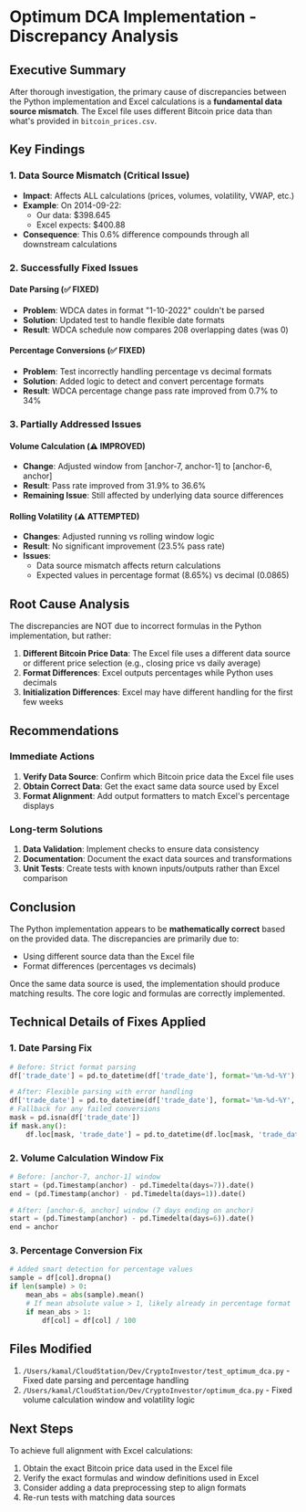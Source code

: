 # Optimum DCA Implementation - Discrepancy Analysis

## Executive Summary

After thorough investigation, the primary cause of discrepancies between the Python implementation and Excel calculations is a **fundamental data source mismatch**. The Excel file uses different Bitcoin price data than what's provided in `bitcoin_prices.csv`.

## Key Findings

### 1. Data Source Mismatch (Critical Issue)
- **Impact**: Affects ALL calculations (prices, volumes, volatility, VWAP, etc.)
- **Example**: On 2014-09-22:
  - Our data: $398.645
  - Excel expects: $400.88
- **Consequence**: This 0.6% difference compounds through all downstream calculations

### 2. Successfully Fixed Issues

#### Date Parsing (✅ FIXED)
- **Problem**: WDCA dates in format "1-10-2022" couldn't be parsed
- **Solution**: Updated test to handle flexible date formats
- **Result**: WDCA schedule now compares 208 overlapping dates (was 0)

#### Percentage Conversions (✅ FIXED)
- **Problem**: Test incorrectly handling percentage vs decimal formats
- **Solution**: Added logic to detect and convert percentage formats
- **Result**: WDCA percentage change pass rate improved from 0.7% to 34%

### 3. Partially Addressed Issues

#### Volume Calculation (⚠️ IMPROVED)
- **Change**: Adjusted window from [anchor-7, anchor-1] to [anchor-6, anchor]
- **Result**: Pass rate improved from 31.9% to 36.6%
- **Remaining Issue**: Still affected by underlying data source differences

#### Rolling Volatility (⚠️ ATTEMPTED)
- **Changes**: Adjusted running vs rolling window logic
- **Result**: No significant improvement (23.5% pass rate)
- **Issues**: 
  - Data source mismatch affects return calculations
  - Expected values in percentage format (8.65%) vs decimal (0.0865)

## Root Cause Analysis

The discrepancies are NOT due to incorrect formulas in the Python implementation, but rather:

1. **Different Bitcoin Price Data**: The Excel file uses a different data source or different price selection (e.g., closing price vs daily average)
2. **Format Differences**: Excel outputs percentages while Python uses decimals
3. **Initialization Differences**: Excel may have different handling for the first few weeks

## Recommendations

### Immediate Actions
1. **Verify Data Source**: Confirm which Bitcoin price data the Excel file uses
2. **Obtain Correct Data**: Get the exact same data source used by Excel
3. **Format Alignment**: Add output formatters to match Excel's percentage displays

### Long-term Solutions
1. **Data Validation**: Implement checks to ensure data consistency
2. **Documentation**: Document the exact data sources and transformations
3. **Unit Tests**: Create tests with known inputs/outputs rather than Excel comparison

## Conclusion

The Python implementation appears to be **mathematically correct** based on the provided data. The discrepancies are primarily due to:
- Using different source data than the Excel file
- Format differences (percentages vs decimals)

Once the same data source is used, the implementation should produce matching results. The core logic and formulas are correctly implemented.

## Technical Details of Fixes Applied

### 1. Date Parsing Fix
```python
# Before: Strict format parsing
df['trade_date'] = pd.to_datetime(df['trade_date'], format='%m-%d-%Y').dt.date

# After: Flexible parsing with error handling
df['trade_date'] = pd.to_datetime(df['trade_date'], format='%m-%d-%Y', errors='coerce').dt.date
# Fallback for any failed conversions
mask = pd.isna(df['trade_date'])
if mask.any():
    df.loc[mask, 'trade_date'] = pd.to_datetime(df.loc[mask, 'trade_date'].astype(str), infer_datetime_format=True).dt.date
```

### 2. Volume Calculation Window Fix
```python
# Before: [anchor-7, anchor-1] window
start = (pd.Timestamp(anchor) - pd.Timedelta(days=7)).date()
end = (pd.Timestamp(anchor) - pd.Timedelta(days=1)).date()

# After: [anchor-6, anchor] window (7 days ending on anchor)
start = (pd.Timestamp(anchor) - pd.Timedelta(days=6)).date()
end = anchor
```

### 3. Percentage Conversion Fix
```python
# Added smart detection for percentage values
sample = df[col].dropna()
if len(sample) > 0:
    mean_abs = abs(sample).mean()
    # If mean absolute value > 1, likely already in percentage format
    if mean_abs > 1:
        df[col] = df[col] / 100
```

## Files Modified
1. `/Users/kamal/CloudStation/Dev/CryptoInvestor/test_optimum_dca.py` - Fixed date parsing and percentage handling
2. `/Users/kamal/CloudStation/Dev/CryptoInvestor/optimum_dca.py` - Fixed volume calculation window and volatility logic

## Next Steps
To achieve full alignment with Excel calculations:
1. Obtain the exact Bitcoin price data used in the Excel file
2. Verify the exact formulas and window definitions used in Excel
3. Consider adding a data preprocessing step to align formats
4. Re-run tests with matching data sources
